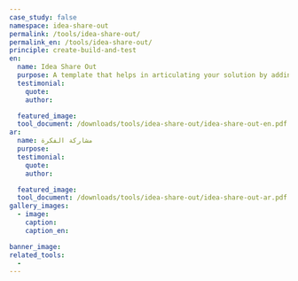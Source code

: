 ```yaml
---
case_study: false
namespace: idea-share-out
permalink: /tools/idea-share-out/
permalink_en: /tools/idea-share-out/
principle: create-build-and-test
en:
  name: Idea Share Out
  purpose: A template that helps in articulating your solution by adding a name, a description and a sketch to your idea. You can come up with more than one. It's a useful tool to be used either to get feedback from stakeholders or to organize your thoughts before presenting your final solution
  testimonial:
    quote:
    author:

  featured_image:
  tool_document: /downloads/tools/idea-share-out/idea-share-out-en.pdf
ar:
  name: مشاركة الفكرة
  purpose:
  testimonial:
    quote:
    author:

  featured_image:
  tool_document: /downloads/tools/idea-share-out/idea-share-out-ar.pdf
gallery_images:
  - image:
    caption:
    caption_en:

banner_image:
related_tools:
  -
---
```

